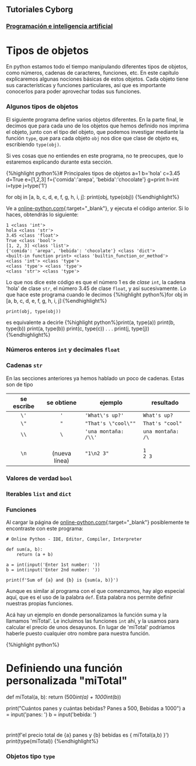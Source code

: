 ## Tutoriales Cyborg
### [Programación e inteligencia artificial](home.html) 

# Tipos de objetos
En python estamos todo el tiempo manipulando diferentes tipos de objetos, como números, cadenas de caracteres, funciones, etc. En este capítulo explicaremos algunas nociones básicas de estos objetos. Cada objeto tiene sus características y funciones particulares, así que es importante conocerlos para poder aprovechar todas sus funciones.


### Algunos tipos de objetos 
El siguiente programa define varios objetos diferentes. En la parte final, le decimos que para cada uno de los objetos que hemos definido nos imprima el objeto, junto con el tipo del objeto, que podemos investigar mediante la función `type`, que para cada objeto `obj` nos dice que clase de objeto es, escribiendo `type(obj)`.

Si ves cosas que no entiendes en este programa, no te preocupes, que lo estaremos explicando durante esta sección. 

{%highlight python%}# Principales tipos de objetos
a=1
b='hola'
c=3.45
d=True
e=[1,2,3]
f={'comida':'arepa', 'bebida':'chocolate'}
g=print
h=int
i=type
j=type('1')


for obj in [a, b, c, d, e, f, g, h, i, j]:
    print(obj, type(obj))
{%endhighlight%}

Ve a [online-python.com](https://www.online-python.com/){:target="_blank"}, y ejecuta el código anterior. Si lo haces, obtendrás lo siguiente:

```
1 <class 'int'>
hola <class 'str'>
3.45 <class 'float'>
True <class 'bool'>
[1, 2, 3] <class 'list'>
{'comida': 'arepa', 'bebida': 'chocolate'} <class 'dict'>
<built-in function print> <class 'builtin_function_or_method'>
<class 'int'> <class 'type'>
<class 'type'> <class 'type'>
<class 'str'> <class 'type'>
```

Lo que nos dice este código es que el número 1 es de _clase_ `int`, la cadena 'hola' de clase `str`, el número 3.45 de clase `float`, y así sucesivamente. Lo que hace este programa cuando le decimos {%highlight python%}for obj in [a, b, c, d, e, f, g, h, i, j]:{%endhighlight%}

    print(obj, type(obj))
es equivalente a decirle
{%highlight python%}print(a, type(a))
print(b, type(b))
print(a, type(b))
print(c, type(c))
   .
   .
   .
print(j, type(j))
{%endhighlight%}


### Números enteros `int` y decimales `float`






### Cadenas `str`

En las secciones anteriores ya hemos hablado un poco de cadenas. Estas son de tipo 







| se escribe     |  se obtiene      | ejemplo              | resultado     |
|:--------------:|:----------------:|----------------------|---------------|
|   `\'`         | `'`              | `'What\'s up?'`      | `What's up?`    |
|   `\"`         | `"`              | `"That's \"cool\""`  | `That's "cool"` |
|   `\\`         | `\`              | `'una montaña: /\\'` | `una montaña: /\` |
|   `\n`         | <br> (nueva línea)  | `"1\n2 3"`        | `1`  <br> `2 3`   |


### Valores de verdad `bool`


### Iterables `list` and `dict`







### Funciones







Al cargar la página de [online-python.com](https://www.online-python.com/){:target="_blank"} posiblemente te encontraste con este programa:
```
# Online Python - IDE, Editor, Compiler, Interpreter

def sum(a, b):
    return (a + b)

a = int(input('Enter 1st number: '))
b = int(input('Enter 2nd number: '))

print(f'Sum of {a} and {b} is {sum(a, b)}')
```
Aunque es similar al programa con el que comenzamos, hay algo especial aquí, que es el uso de la palabra `def`. Esta palabra nos permite definir nuestras propias funciones. 


Acá  hay un ejemplo en donde personalizamos la función suma y la llamamos 'miTotal'. Le incluimos las funciones `int` ahí, y la usamos para calcular el precio de unos desayunos. En lugar de 'miTotal' podríamos haberle puesto cualquier otro nombre para nuestra función.

{%highlight python%}
# Definiendo una función personalizada "miTotal"

def miTotal(a, b):
    return (500*int(a) + 1000*int(b))

print("Cuántos panes y cuántas bebidas? Panes a 500, Bebidas a 1000")
a = input('panes: ')
b = input('bebida: ')

# 
print(f'el precio total de {a} panes y {b} bebidas es { miTotal(a,b) }')
print(type(miTotal))
{%endhighlight%}


### Objetos tipo `type`